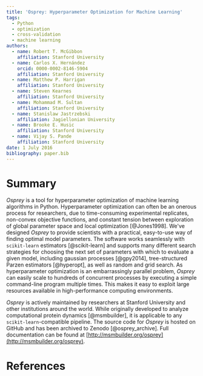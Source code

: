 ```yaml
---
title: 'Osprey: Hyperparameter Optimization for Machine Learning'
tags:
  - Python
  - optimization
  - cross-validation
  - machine learning
authors:
  - name: Robert T. McGibbon
    affiliation: Stanford University
  - name: Carlos X. Hernández
    orcid: 0000-0002-8146-5904
    affiliation: Stanford University
  - name: Matthew P. Harrigan
    affiliation: Stanford University
  - name: Steven Kearnes
    affiliation: Stanford University
  - name: Mohammad M. Sultan
    affiliation: Stanford University
  - name: Stanislaw Jastrzebski
    affiliation: Jagiellonian University
  - name: Brooke E. Husic
    affiliation: Stanford University
  - name: Vijay S. Pande
    affiliation: Stanford University
date: 1 July 2016
bibliography: paper.bib
---
```



# Summary

*Osprey* is a tool for hyperparameter optimization of machine learning
algorithms in Python. Hyperparameter optimization can often be an onerous
process for researchers, due to time-consuming experimental replicates,
non-convex objective functions, and constant tension between exploration of
global parameter space and local optimization [@Jones1998]. We've designed
*Osprey* to provide scientists with a practical, easy-to-use way of finding
optimal model parameters. The software works seamlessly with `scikit-learn`
estimators [@scikit-learn] and supports many different search strategies for
choosing the next set of parameters with which to evaluate a given model,
including gaussian processes [@gpy2014], tree-structured Parzen estimators
[@hyperopt], as well as random and grid search. As hyperparameter optimization
is an embarrassingly parallel problem, *Osprey* can easily scale to hundreds of
concurrent processes by executing a simple command-line program multiple times.
This makes it easy to exploit large resources available in high-performance
computing environments.

*Osprey* is actively maintained by researchers at Stanford University and other
institutions around the world. While originally developed to analyze
computational protein dynamics [@msmbuilder], it is applicable to any
`scikit-learn`-compatible pipeline. The source code for *Osprey* is hosted on
GitHub and has been archived to Zenodo [@osprey_archive]. Full documentation can
be found at [http://msmbuilder.org/osprey](http://msmbuilder.org/osprey).


# References
